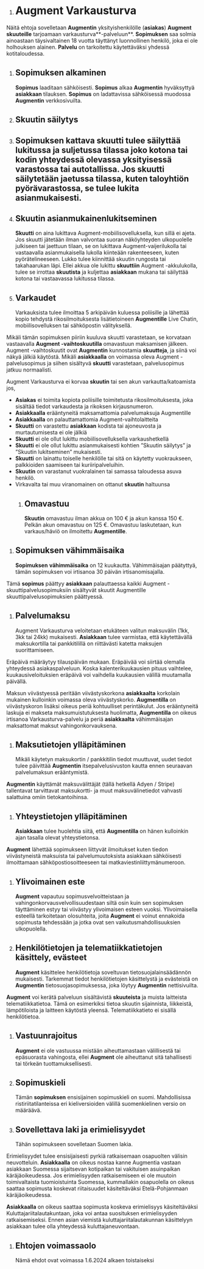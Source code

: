 1. # Augment Varkausturva

Näitä ehtoja sovelletaan **Augmentin** yksityishenkilölle (**asiakas**) **Augment skuuteille** tarjoamaan varkausturva**-palveluun**. **Sopimuksen** saa solmia ainoastaan täysivaltainen 18 vuotta täyttänyt luonnollinen henkilö, joka ei ole holhouksen alainen. **Palvelu** on tarkoitettu käytettäväksi yhdessä kotitaloudessa.

1. ## Sopimuksen alkaminen
   **Sopimus** laaditaan sähköisesti. **Sopimus** alkaa **Augmentin** hyväksyttyä **asiakkaan** tilauksen. **Sopimus** on ladattavissa sähköisessä muodossa **Augmentin** verkkosivuilta.
1. ## Skuutin säilytys
1. ## **Sopimuksen** kattava **skuutti** tulee säilyttää lukitussa ja suljetussa tilassa joko kotona tai kodin yhteydessä olevassa yksityisessä varastossa tai autotallissa. Jos **skuutti** säilytetään jaetussa tilassa, kuten taloyhtiön pyörävarastossa, se tulee lukita asianmukaisesti.
1. ## Skuutin asianmukainenlukitseminen
   **Skuutti** on aina lukittava Augment-mobiilisovelluksella, kun sillä ei ajeta. Jos skuutti jätetään ilman valvontaa suoran näköyhteyden ulkopuolelle julkiseen tai jaettuun tilaan, se on lukittava Augment-vaijerilukolla tai vastaavalla asianmukaisella lukolla kiinteään rakenteeseen, kuten pyörätelineeseen. Lukko tulee kiinnittää skuutin rungosta tai takahaarukan läpi. Ellei akkua ole lukittu **skuuttiin** Augment -akkulukolla, tulee se irrottaa **skuutista** ja kuljettaa **asiakkaan** mukana tai säilyttää kotona tai vastaavassa lukitussa tilassa.
1. ## Varkaudet
   Varkauksista tulee ilmoittaa 5 arkipäivän kuluessa poliisille ja lähettää kopio tehdystä rikosilmoituksesta lisätietoineen **Augmentille** Live Chatin, mobiilisovelluksen tai sähköpostin välityksellä.

Mikäli tämän sopimuksen piiriin kuuluva skuutti varastetaan, se korvataan vastaavalla **Augment -vaihtoskuutilla** omavastuun maksamisen jälkeen. Augment -vaihtoskuutit ovat **Augmentin** kunnostamia **skuutteja**, ja siinä voi näkyä jälkiä käytöstä. Mikäli **asiakkaalla** on voimassa oleva Augment -palvelusopimus ja siihen sisältyvä **skuutti** varastetaan, palvelusopimus jatkuu normaalisti.

Augment Varkausturva ei korvaa **skuutin** tai sen akun varkautta/katoamista jos,

- **Asiakas** ei toimita kopiota poliisille toimitetusta rikosilmoituksesta, joka sisältää tiedot varkaudesta ja rikoksen kirjausnumeron.
- **Asiakkaalla** erääntyneitä maksamattomia palvelumaksuja Augmentille
- **Asiakkaalla** on palauttamattomia Augment-vaihtolaitteita
- **Skuutti** on varastettu **asiakkaan** kodista tai ajoneuvosta ja murtautumisesta ei ole jälkiä
- **Skuutti** ei ole ollut lukittu mobiilisovelluksella varkaushetkellä
- **Skuutti** ei ole ollut lukittu asianmukaisesti kohtien ”Skuutin säilytys” ja ”Skuutin lukitseminen” mukaisesti.
- **Skuutti** on lainattu toiselle henkilölle tai sitä on käytetty vuokraukseen, palkkioiden saamiseen tai kuriiripalveluihin.
- **Skuutin** on varastanut vuokralainen tai samassa taloudessa asuva henkilö.
- Virkavalta tai muu viranomainen on ottanut **skuutin** haltuunsa
  1. ## Omavastuu
     **Skuutin** omavastuu ilman akkua on 100 € ja akun kanssa 150 €. Pelkän akun omavastuu on 125 €. Omavastuu laskutetaan, kun varkaus/häviö on ilmoitettu **Augmentille**.

1. ## Sopimuksen vähimmäisaika
   **Sopimuksen** **vähimmäisaika** on 12 kuukautta. Vähimmäisajan päätyttyä, tämän sopimuksen voi irtisanoa 30 päivän irtisanomisajalla.

Tämä **sopimus** päättyy **asiakkaan** palauttaessa kaikki Augment -skuuttipalvelusopimuksiin sisältyvät skuutit Augmentille skuuttipalvelusopimuksien päättyessä.

1. ## Palvelumaksu
   Augment Varkausturva veloitetaan etukäteen valitun maksuvälin (1kk, 3kk tai 24kk) mukaisesti. **Asiakkaan** tulee varmistaa, että käytettävällä maksukortilla tai pankkitilillä on riittävästi katetta maksujen suorittamiseen.

Eräpäivä määräytyy tilauspäivän mukaan. Eräpäivää voi siirtää olemalla yhteydessä asiakaspalveluun. Koska kalenterikuukausien pituus vaihtelee, kuukausiveloituksien eräpäivä voi vaihdella kuukausien välillä muutamalla päivällä.

Maksun viivästyessä peritään viivästyskorkona **asiakkaalta** korkolain mukainen kulloinkin voimassa oleva viivästyskorko. **Augmentilla** on viivästyskoron lisäksi oikeus periä kohtuulliset perintäkulut. Jos erääntyneitä laskuja ei makseta maksumuistutuksesta huolimatta, **Augmentilla** on oikeus irtisanoa Varkausturva-palvelu ja periä **asiakkaalta** vähimmäisajan maksattomat maksut vahingonkorvauksena.

1. ## Maksutietojen ylläpitäminen
   Mikäli käytetyn maksukortin / pankkitilin tiedot muuttuvat, uudet tiedot tulee päivittää **Augmentin** itsepalvelusivuston kautta ennen seuraavan palvelumaksun erääntymistä.

**Augmentin** käyttämät maksuvälittäjät (tällä hetkellä Adyen / Stripe) tallentavat tarvittavat maksukortti- ja muut maksuvälinetiedot vahvasti salattuina omiin tietokantoihinsa.

1. ## Yhteystietojen ylläpitäminen
   **Asiakkaan** tulee huolehtia siitä, että **Augmentilla** on hänen kulloinkin ajan tasalla olevat yhteystietonsa.

**Augment** lähettää sopimukseen liittyvät ilmoitukset kuten tiedon viivästyneistä maksuista tai palvelumuutoksista asiakkaan sähköisesti ilmoittamaan sähköpostiosoitteeseen tai matkaviestinliittymänumeroon.

1. ## Ylivoimainen este
   **Augment** vapautuu sopimusvelvoitteistaan ja vahingonkorvausvelvollisuudestaan siltä osin kuin sen sopimuksen täyttäminen estyy tai viivästyy ylivoimaisen esteen vuoksi. Ylivoimaisella esteellä tarkoitetaan olosuhteita, joita **Augment** ei voinut ennakoida sopimusta tehdessään ja jotka ovat sen vaikutusmahdollisuuksien ulkopuolella.
1. ## Henkilötietojen ja telematiikkatietojen käsittely, evästeet
   **Augment** käsittelee henkilötietoja soveltuvan tietosuojalainsäädännön mukaisesti. Tarkemmat tiedot henkilötietojen käsittelystä ja evästeistä on **Augmentin** tietosuojasopimuksessa, joka löytyy **Augmentin** nettisivuilta.

**Augment** voi kerätä palveluun sisältävistä **skuuteista** ja muista laitteista telematiikkatietoa. Tämä on esimerkiksi tietoa skuutin sijainnista, liikkeistä, lämpötiloista ja laitteen käytöstä yleensä. Telematiikkatieto ei sisällä henkilötietoa.

1. ## Vastuunrajoitus
   **Augment** ei ole vastuussa mistään aiheuttamastaan välillisestä tai epäsuorasta vahingosta, ellei **Augment** ole aiheuttanut sitä tahallisesti tai törkeän tuottamuksellisesti.
1. ## Sopimuskieli
   Tämän **sopimuksen** ensisijainen sopimuskieli on suomi. Mahdollisissa ristiriitatilanteissa eri kieliversioiden välillä suomenkielinen versio on määräävä.
1. ## Sovellettava laki ja erimielisyydet
   Tähän sopimukseen sovelletaan Suomen lakia.

Erimielisyydet tulee ensisijaisesti pyrkiä ratkaisemaan osapuolten välisin neuvotteluin. **Asiakkaalla** on oikeus nostaa kanne Augmentia vastaan asiakkaan Suomessa sijaitsevan kotipaikan tai vakituisen asuinpaikan käräjäoikeudessa. Jos erimielisyyden ratkaisemiseen ei ole muutoin toimivaltaista tuomioistuinta Suomessa, kummallakin osapuolella on oikeus saattaa sopimusta koskevat riitaisuudet käsiteltäväksi Etelä-Pohjanmaan käräjäoikeudessa.

**Asiakkaalla** on oikeus saattaa sopimusta koskeva erimielisyys käsiteltäväksi Kuluttajariitalautakuntaan, joka voi antaa suosituksen erimielisyyden ratkaisemiseksi. Ennen asian viemistä kuluttajariitalautakunnan käsittelyyn asiakkaan tulee olla yhteydessä kuluttajaneuvontaan.

1. ## Ehtojen voimassaolo
   Nämä ehdot ovat voimassa 1.6.2024 alkaen toistaiseksi

